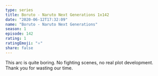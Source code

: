 ```yaml
--- 
type: series 
title: Boruto - Naruto Next Generations 1x142 
date: "2020-06-12T17:32:09" 
name: "Boruto - Naruto Next Generations" 
season: 1 
episode: 142 
rating: 1 
ratingEmoji: "⭐️" 
share: false 
---
```


This arc is quite boring. No fighting scenes, no real plot development. Thank you for wasting our time.
